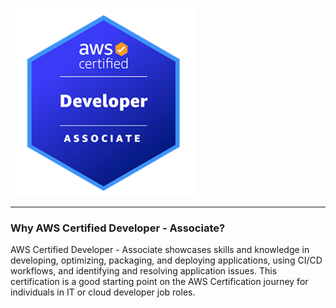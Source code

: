 ![img.png](images/img.png)

---

### Why AWS Certified Developer - Associate?
AWS Certified Developer - Associate showcases skills and knowledge in developing, optimizing, packaging, and deploying applications, using CI/CD workflows, and identifying and resolving application issues. This certification is a good starting point on the AWS Certification journey for individuals in IT or cloud developer job roles.

